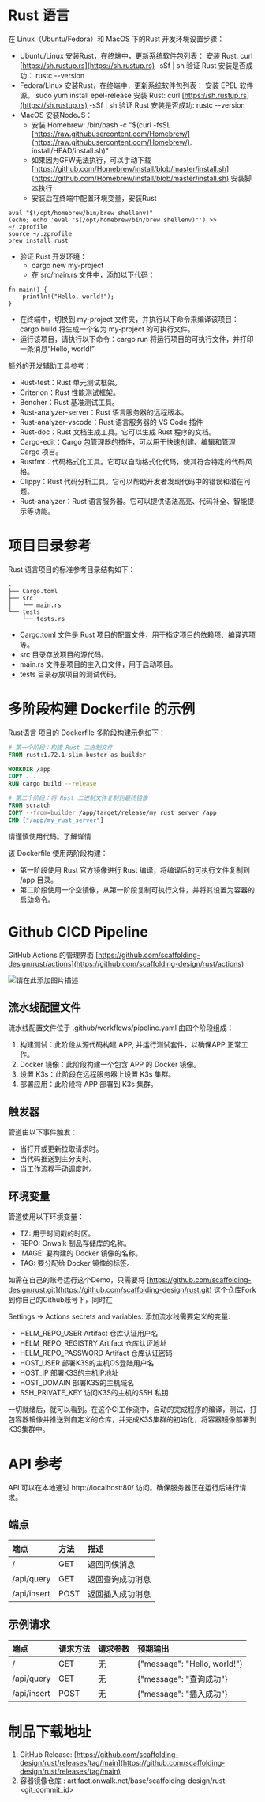 # Rust 语言

在 Linux（Ubuntu/Fedora）和 MacOS 下的Rust 开发环境设置步骤：

- Ubuntu/Linux 安装Rust，在终端中，更新系统软件包列表：
安装 Rust: curl [https://sh.rustup.rs](https://sh.rustup.rs) -sSf | sh
验证 Rust 安装是否成功： rustc --version
- Fedora/Linux 安装Rust，在终端中，更新系统软件包列表：
安装 EPEL 软件源。 sudo yum install epel-release
安装 Rust: curl [https://sh.rustup.rs](https://sh.rustup.rs) -sSf | sh
验证 Rust 安装是否成功: rustc --version
- MacOS 安装NodeJS：
    - 安装 Homebrew:  /bin/bash -c "$(curl -fsSL [https://raw.githubusercontent.com/Homebrew/](https://raw.githubusercontent.com/Homebrew/). install/HEAD/install.sh)"     
    - 如果因为GFW无法执行，可以手动下载 [https://github.com/Homebrew/install/blob/master/install.sh](https://github.com/Homebrew/install/blob/master/install.sh) 安装脚本执行      
    - 安装后在终端中配置环境变量，安装Rust

```
eval "$(/opt/homebrew/bin/brew shellenv)"       
(echo; echo 'eval "$(/opt/homebrew/bin/brew shellenv)"') >> ~/.zprofile       
source ~/.zprofile
brew install rust
```

- 验证 Rust 开发环境：
    - cargo new my-project
    - 在 src/main.rs 文件中，添加以下代码：

```
fn main() {
    println!("Hello, world!");
}
```

- 在终端中，切换到 my-project 文件夹，并执行以下命令来编译该项目：cargo build 将生成一个名为 my-project 的可执行文件。
- 运行该项目，请执行以下命令：cargo run 将运行项目的可执行文件，并打印一条消息“Hello, world!” 

额外的开发辅助工具参考：

- Rust-test：Rust 单元测试框架。
- Criterion：Rust 性能测试框架。
- Bencher：Rust 基准测试工具。
- Rust-analyzer-server：Rust 语言服务器的远程版本。
- Rust-analyzer-vscode：Rust 语言服务器的 VS Code 插件
- Rust-doc：Rust 文档生成工具。它可以生成 Rust 程序的文档。
- Cargo-edit：Cargo 包管理器的插件，可以用于快速创建、编辑和管理 Cargo 项目。
- Rustfmt：代码格式化工具。它可以自动格式化代码，使其符合特定的代码风格。
- Clippy：Rust 代码分析工具。它可以帮助开发者发现代码中的错误和潜在问题。
- Rust-analyzer：Rust 语言服务器。它可以提供语法高亮、代码补全、智能提示等功能。

# 项目目录参考

Rust 语言项目的标准参考目录结构如下：

```
.
├── Cargo.toml
├── src
│   └── main.rs
└── tests
    └── tests.rs
```

- Cargo.toml 文件是 Rust 项目的配置文件，用于指定项目的依赖项、编译选项等。
- src 目录存放项目的源代码。
- main.rs 文件是项目的主入口文件，用于启动项目。
- tests 目录存放项目的测试代码。

# 多阶段构建 Dockerfile 的示例

Rust语言 项目的 Dockerfile 多阶段构建示例如下：

```Dockerfile
# 第一个阶段：构建 Rust 二进制文件
FROM rust:1.72.1-slim-buster as builder

WORKDIR /app
COPY . .
RUN cargo build --release

# 第二个阶段：将 Rust 二进制文件复制到最终镜像
FROM scratch
COPY --from=builder /app/target/release/my_rust_server /app
CMD ["/app/my_rust_server"]
```

请谨慎使用代码。了解详情

该 Dockerfile 使用两阶段构建：

- 第一阶段使用 Rust 官方镜像进行 Rust 编译，将编译后的可执行文件复制到 /app 目录。
- 第二阶段使用一个空镜像，从第一阶段复制可执行文件，并将其设置为容器的启动命令。

# Github CICD Pipeline

GitHub Actions 的管理界面 [https://github.com/scaffolding-design/rust/actions](https://github.com/scaffolding-design/rust/actions)

![请在此添加图片描述](https://developer.qcloudimg.com/http-save/yehe-2810186/516565ef50bec6b7f355e7d51d403c1a.png?qc_blockWidth=657&qc_blockHeight=290)

## 流水线配置文件

流水线配置文件位于 .github/workflows/pipeline.yaml 由四个阶段组成：

1. 构建测试：此阶段从源代码构建 APP, 并运行测试套件，以确保APP 正常工作。
2. Docker 镜像：此阶段构建一个包含 APP 的 Docker 镜像。
3. 设置 K3s：此阶段在远程服务器上设置 K3s 集群。
4. 部署应用：此阶段将 APP 部署到 K3s 集群。

## 触发器

管道由以下事件触发：

- 当打开或更新拉取请求时。
- 当代码推送到主分支时。
- 当工作流程手动调度时。

## 环境变量

管道使用以下环境变量：

- TZ: 用于时间戳的时区。
- REPO: Onwalk 制品存储库的名称。
- IMAGE: 要构建的 Docker 镜像的名称。
- TAG: 要分配给 Docker 镜像的标签。

如需在自己的账号运行这个Demo，只需要将 [https://github.com/scaffolding-design/rust.git](https://github.com/scaffolding-design/rust.git) 这个仓库Fork 到你自己的Github账号下，同时在

Settings -> Actions secrets and variables: 添加流水线需要定义的变量:

- HELM\_REPO\_USER             Artifact 仓库认证用户名
- HELM\_REPO\_REGISTRY      Artifact 仓库认证地址  
- HELM\_REPO\_PASSWORD    Artifact 仓库认证密码
- HOST\_USER                       部署K3S的主机OS登陆用户名         
- HOST\_IP                            部署K3S的主机IP地址
- HOST\_DOMAIN                   部署K3S的主机域名
- SSH\_PRIVATE\_KEY             访问K3S的主机的SSH 私钥

一切就绪后，就可以看到。在这个CI工作流中，自动的完成程序的编译，测试，打包容器镜像并推送到自定义的仓库，并完成K3S集群的初始化，将容器镜像部署到K3S集群中。

# API 参考

API 可以在本地通过 http://localhost:80/ 访问。确保服务器正在运行后进行请求。

## 端点

| 端点 | 方法 | 描述 |
|:----|:----|:----|
| / | GET | 返回问候消息 |
| /api/query | GET | 返回查询成功消息 |
| /api/insert | POST | 返回插入成功消息 |


## 示例请求

| 端点 | 请求方法 | 请求参数 | 预期输出 |
|:----|:----|:----|:----|
| / | GET | 无 | {"message": "Hello, world!"} |
| /api/query | GET | 无 | {"message": "查询成功"} |
| /api/insert | POST | 无 | {"message": "插入成功"} |


# 制品下载地址

1. GitHub Release: [https://github.com/scaffolding-design/rust/releases/tag/main](https://github.com/scaffolding-design/rust/releases/tag/main)
2. 容器镜像仓库  : artifact.onwalk.net/base/scaffolding-design/rust:<git\_commit\_id>
